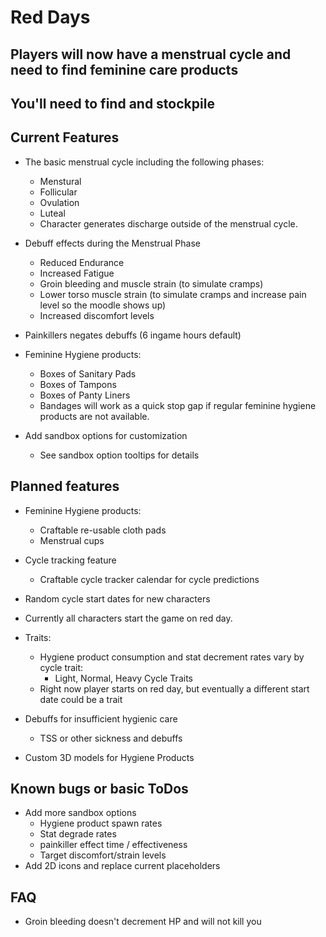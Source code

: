 # Red Days

## Players will now have a menstrual cycle and need to find feminine care products

## You'll need to find and stockpile 

## Current Features
- The basic menstrual cycle including the following phases:
    - Menstural
    - Follicular
    - Ovulation
    - Luteal
    - Character generates discharge outside of the menstrual cycle.

- Debuff effects during the Menstrual Phase
    - Reduced Endurance
    - Increased Fatigue
    - Groin bleeding and muscle strain (to simulate cramps)
    - Lower torso muscle strain (to simulate cramps and increase pain level so the moodle shows up)
    - Increased discomfort levels

- Painkillers negates debuffs (6 ingame hours default)

- Feminine Hygiene products:
    - Boxes of Sanitary Pads
    - Boxes of Tampons
    - Boxes of Panty Liners
    - Bandages will work as a quick stop gap if regular feminine hygiene products are not available.

- Add sandbox options for customization
    - See sandbox option tooltips for details

## Planned features

- Feminine Hygiene products:
    - Craftable re-usable cloth pads
    - Menstrual cups

- Cycle tracking feature
    - Craftable cycle tracker calendar for cycle predictions

- Random cycle start dates for new characters
- Currently all characters start the game on red day.

- Traits:
    - Hygiene product consumption and stat decrement rates vary by cycle trait:
        - Light, Normal, Heavy Cycle Traits
    - Right now player starts on red day, but eventually a different start date could be a trait

- Debuffs for insufficient hygienic care
    - TSS or other sickness and debuffs

- Custom 3D models for Hygiene Products

## Known bugs or basic ToDos
- Add more sandbox options
    - Hygiene product spawn rates
    - Stat degrade rates
    - painkiller effect time / effectiveness
    - Target discomfort/strain levels
- Add 2D icons and replace current placeholders


## FAQ
- Groin bleeding doesn't decrement HP and will not kill you